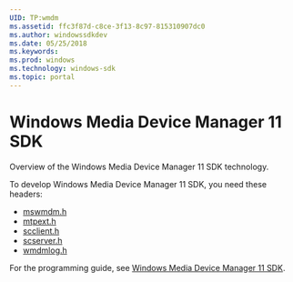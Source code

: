 ```yaml
---
UID: TP:wmdm
ms.assetid: ffc3f87d-c8ce-3f13-8c97-815310907dc0
ms.author: windowssdkdev
ms.date: 05/25/2018
ms.keywords: 
ms.prod: windows
ms.technology: windows-sdk
ms.topic: portal
---
```


# Windows Media Device Manager 11 SDK



Overview of the Windows Media Device Manager 11 SDK technology.

To develop Windows Media Device Manager 11 SDK, you need these headers:

 * [mswmdm.h](..\mswmdm\index.md)
 * [mtpext.h](..\mtpext\index.md)
 * [scclient.h](..\scclient\index.md)
 * [scserver.h](..\scserver\index.md)
 * [wmdmlog.h](..\wmdmlog\index.md)

For the programming guide, see [Windows Media Device Manager 11 SDK](/windows/desktop/wmdm).
